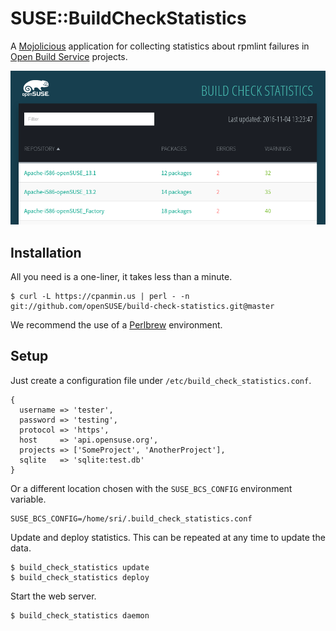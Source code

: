 
# SUSE::BuildCheckStatistics

  A [Mojolicious](http://mojolicious.org) application for collecting statistics
  about rpmlint failures in [Open Build Service](http://openbuildservice.org/)
  projects.

![Screenshot](https://raw.githubusercontent.com/openSUSE/build-check-statistics/master/screenshot.png)

## Installation

  All you need is a one-liner, it takes less than a minute.

    $ curl -L https://cpanmin.us | perl - -n git://github.com/openSUSE/build-check-statistics.git@master

  We recommend the use of a [Perlbrew](http://perlbrew.pl) environment.

## Setup

Just create a configuration file under `/etc/build_check_statistics.conf`.

```
{
  username => 'tester',
  password => 'testing',
  protocol => 'https',
  host     => 'api.opensuse.org',
  projects => ['SomeProject', 'AnotherProject'],
  sqlite   => 'sqlite:test.db'
}
```

Or a different location chosen with the `SUSE_BCS_CONFIG` environment
variable.
```
SUSE_BCS_CONFIG=/home/sri/.build_check_statistics.conf
```

Update and deploy statistics. This can be repeated at any time to update the
data.
```
$ build_check_statistics update
$ build_check_statistics deploy
```

Start the web server.
```
$ build_check_statistics daemon
```
